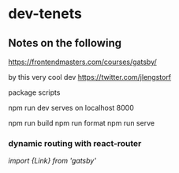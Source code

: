 # dev-tenets

## Notes on the following

https://frontendmasters.com/courses/gatsby/

by this very cool dev
https://twitter.com/jlengstorf

package scripts

npm run dev
serves on localhost 8000

npm run build
npm run format
npm run serve

### dynamic routing with react-router

*import {Link} from 'gatsby'*
